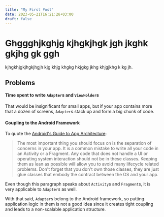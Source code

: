 ```yaml
---
title: "My First Post"
date: 2023-05-21T16:21:28+03:00
draft: false
---
```


# Ghggghjkghjg kjhgkjhgk jgh jkghk gkjhg gk ggh

kjhgkhjgkjhgkjhgjh kjg khjg khgkg hkjgkg jkhg khjgjkhg k kg jh.

## Problems

#### Time spent to write `Adapter`s and `ViewHolder`s

That would be insignificant for small apps, but if your app contains more that a dozen of screens, `Adapter`s stack up and form a big chunk of code.

#### Coupling to the Android Framework

To quote the [Android's Guide to App Architecture](https://developer.android.com/topic/libraries/architecture/guide):

>The most important thing you should focus on is the separation of concerns in your app. It is a common mistake to write all your code in an Activity or a Fragment. Any code that does not handle a UI or operating system interaction should not be in these classes. Keeping them as lean as possible will allow you to avoid many lifecycle related problems. Don't forget that you don't own those classes, they are just glue classes that embody the contract between the OS and your app.

Even though this paragraph speaks about `Activity`s and `Fragment`s, it is very applicable to `Adapter`s as well.

With that said, `Adapter`s belong to the Android framework, so putting application logic in them is not a good idea since it creates tight coupling and leads to a non-scalable application structure.